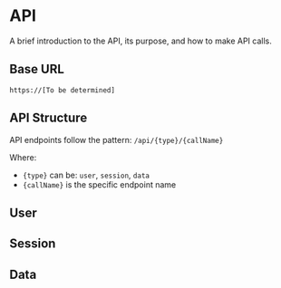 # API

A brief introduction to the API, its purpose, and how to make API calls.

## Base URL
```https://[To be determined]```

## API Structure
API endpoints follow the pattern: `/api/{type}/{callName}`

Where:
- `{type}` can be: `user`, `session`, `data`
- `{callName}` is the specific endpoint name

## User


## Session


## Data
